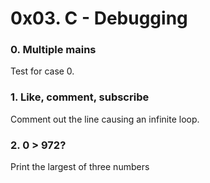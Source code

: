 # 0x03. C - Debugging
### 0. Multiple mains
Test for case 0.
### 1. Like, comment, subscribe
Comment out the line causing an infinite loop.
### 2. 0 > 972?
Print the largest of three numbers
